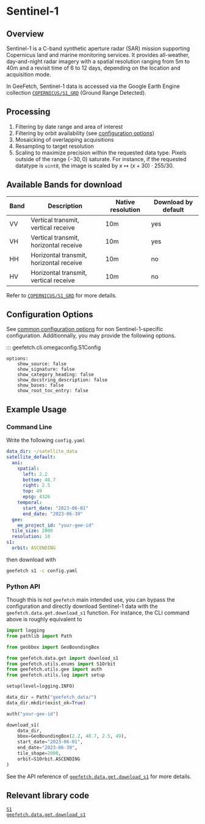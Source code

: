 # Sentinel-1

## Overview

Sentinel-1 is a C-band synthetic aperture radar (SAR) mission supporting Copernicus land and marine monitoring services. It provides all-weather, day-and-night radar imagery with a spatial resolution ranging from 5m to 40m and a revisit time of 6 to 12 days, depending on the location and acquisition mode.

In GeeFetch, Sentinel-1 data is accessed via the Google Earth Engine collection [`COPERNICUS/S1_GRD`](https://developers.google.com/earth-engine/datasets/catalog/COPERNICUS_S1_GRD) (Ground Range Detected).

## Processing

1. Filtering by date range and area of interest
2. Filtering by orbit availability (see [configuration options](#configuration-options))
3. Mosaicking of overlapping acquisitions
4. Resampling to target resolution
5. Scaling to maximize precision within the requested data type. Pixels outside of the range $(-30, 0)$ saturate. For instance, if the requested datatype is `uint8`, the image is scaled by $x \mapsto (x + 30) \cdot 255/30$.

## Available Bands for download

| Band | Description                             | Native resolution | Download by default |
| ---- | --------------------------------------- | ----------------- | ------------------- |
| VV   | Vertical transmit, vertical receive     | 10m               | yes                 |
| VH   | Vertical transmit, horizontal receive   | 10m               | yes                 |
| HH   | Horizontal transmit, horizontal receive | 10m               | no                  |
| HV   | Horizontal transmit, vertical receive   | 10m               | no                  |

Refer to [`COPERNICUS/S1_GRD`](https://developers.google.com/earth-engine/datasets/catalog/COPERNICUS_S1_GRD) for more details.

## Configuration Options

See [common configuration options](../api/cli/configuration.md#geefetch.cli.omegaconfig.SatelliteDefaultConfig) for non Sentinel-1-specific configuration. Additionnally, you may provide the following options.

::: geefetch.cli.omegaconfig.S1Config

    options:
        show_source: false
        show_signature: false
        show_category_heading: false
        show_docstring_description: false
        show_bases: false
        show_root_toc_entry: false

## Example Usage

### Command Line

Write the following `config.yaml`

```yaml
data_dir: ~/satellite_data
satellite_default:
  aoi:
    spatial:
      left: 2.2
      bottom: 48.7
      right: 2.5
      top: 49
      epsg: 4326
    temporal:
      start_date: "2023-06-01"
      end_date: "2023-06-30"
  gee:
    ee_project_id: "your-gee-id"
  tile_size: 2000
  resolution: 10
s1:
  orbit: ASCENDING
```

then download with

```bash
geefetch s1 -c config.yaml
```

### Python API

Though this is not `geefetch` main intended use, you can bypass the configuration and directly download Sentinel-1 data with the `geefetch.data.get.download_s1` function.
For instance, the CLI command above is roughly equivalent to

```python
import logging
from pathlib import Path

from geobbox import GeoBoundingBox

from geefetch.data.get import download_s1
from geefetch.utils.enums import S1Orbit
from geefetch.utils.gee import auth
from geefetch.utils.log import setup

setup(level=logging.INFO)

data_dir = Path("geefetch_data/")
data_dir.mkdir(exist_ok=True)

auth("your-gee-id")

download_s1(
    data_dir,
    bbox=GeoBoundingBox(2.2, 48.7, 2.5, 49),
    start_date="2023-06-01",
    end_date="2023-06-30",
    tile_shape=2000,
    orbit=S1Orbit.ASCENDING
)
```

See the API reference of [`geefetch.data.get.download_s1`](../api/core/get.md#geefetch.data.get.download_s1) for more details.

## Relevant library code

[`S1`](../api/satellites.md#geefetch.data.satellites.S1)  
[`geefetch.data.get.download_s1`](../api/core/get.md#geefetch.data.get.download_s1)
